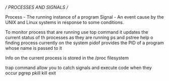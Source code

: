 */ PROCESSES AND SIGNALS /*

Process - The running instance of a program
Signal -  An event cause by the UNIX and Linux systems in response 
	to some conditions.

To monitor process that are running use top command it updates the current
	status of th processes as they are running
ps and pstree help o finding process currently on the system
pidof  provides the PID of a program whose name is passed to it

Info on the current process is stored in the /proc filesystem

trap command allow you to catch signals and execute code when they occur
pgrep
pkill
kill
exit

